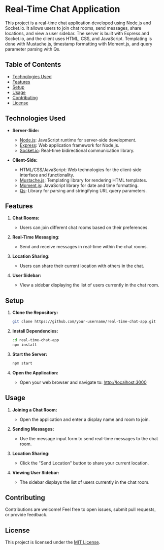 # Real-Time Chat Application

This project is a real-time chat application developed using Node.js and Socket.io. It allows users to join chat rooms, send messages, share locations, and view a user sidebar. The server is built with Express and Socket.io, and the client uses HTML, CSS, and JavaScript. Templating is done with Mustache.js, timestamp formatting with Moment.js, and query parameter parsing with Qs.

## Table of Contents

- [Technologies Used](#technologies-used)
- [Features](#features)
- [Setup](#setup)
- [Usage](#usage)
- [Contributing](#contributing)
- [License](#license)

## Technologies Used

- **Server-Side:**
  - [Node.js](https://nodejs.org/): JavaScript runtime for server-side development.
  - [Express](https://expressjs.com/): Web application framework for Node.js.
  - [Socket.io](https://socket.io/): Real-time bidirectional communication library.

- **Client-Side:**
  - HTML/CSS/JavaScript: Web technologies for the client-side interface and functionality.
  - [Mustache.js](https://github.com/janl/mustache.js): Templating library for rendering HTML templates.
  - [Moment.js](https://momentjs.com/): JavaScript library for date and time formatting.
  - [Qs](https://github.com/ljharb/qs): Library for parsing and stringifying URL query parameters.

## Features

1. **Chat Rooms:**
   - Users can join different chat rooms based on their preferences.
   
2. **Real-Time Messaging:**
   - Send and receive messages in real-time within the chat rooms.

3. **Location Sharing:**
   - Users can share their current location with others in the chat.

4. **User Sidebar:**
   - View a sidebar displaying the list of users currently in the chat room.

## Setup

1. **Clone the Repository:**
    ```bash
    git clone https://github.com/your-username/real-time-chat-app.git
    ```

2. **Install Dependencies:**
    ```bash
    cd real-time-chat-app
    npm install
    ```

3. **Start the Server:**
    ```bash
    npm start
    ```

4. **Open the Application:**
    - Open your web browser and navigate to: [http://localhost:3000](http://localhost:3000)

## Usage

1. **Joining a Chat Room:**
    - Open the application and enter a display name and room to join.

2. **Sending Messages:**
    - Use the message input form to send real-time messages to the chat room.

3. **Location Sharing:**
    - Click the "Send Location" button to share your current location.

4. **Viewing User Sidebar:**
    - The sidebar displays the list of users currently in the chat room.

## Contributing

Contributions are welcome! Feel free to open issues, submit pull requests, or provide feedback.

## License

This project is licensed under the [MIT License](LICENSE).
